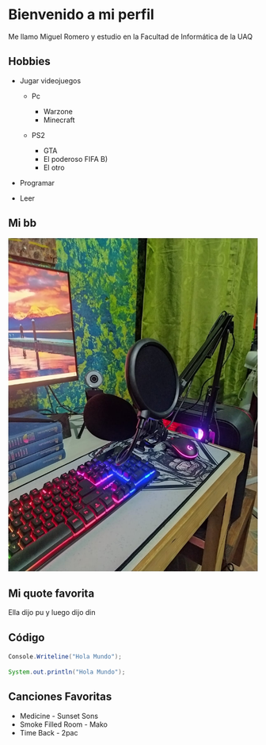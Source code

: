 # Bienvenido a mi perfil

Me llamo Miguel Romero y estudio en la Facultad de Informática de la UAQ 

## Hobbies
- Jugar videojuegos
    - Pc
        - Warzone 
        - Minecraft 

    - PS2 
        - GTA 
        - El poderoso FIFA B)
        - El otro
- Programar 
    
- Leer 

## Mi bb
![Foto de mi bb](Piciosa.jpeg)

## Mi quote favorita
Ella dijo pu y luego dijo din

## Código 

```c#
Console.Writeline("Hola Mundo");
```


```java
System.out.println("Hola Mundo");
```
## Canciones Favoritas 
- Medicine - Sunset Sons
- Smoke Filled Room - Mako 
- Time Back - 2pac


